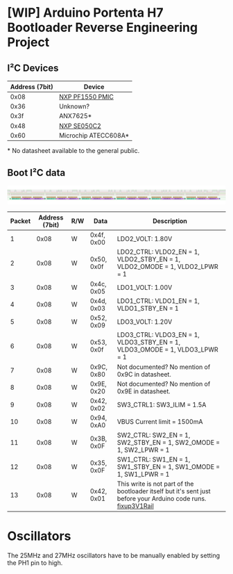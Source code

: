 # [WIP] Arduino Portenta H7 Bootloader Reverse Engineering Project

## I²C Devices

| Address (7bit) | Device |
| -------------- | ------ |
| 0x08           | [NXP PF1550 PMIC](https://www.nxp.com/docs/en/data-sheet/PF1550.pdf) |
| 0x36           | Unknown? |
| 0x3f           | ANX7625* |
| 0x48           | [NXP SE050C2](https://www.nxp.com/docs/en/data-sheet/SE050-DATASHEET.pdf) |
| 0x60           | Microchip ATECC608A* |

\* No datasheet available to the general public.

## Boot I²C data

![i2c boot pmic data](/images/boot_i2c_pmic.png)

| Packet | Address (7bit) | R/W | Data | Description |
| ------ | -------------- | --- | ---- | ----------- |
| 1      | 0x08           | W   | 0x4f, 0x00 | LDO2_VOLT: 1.80V |
| 2      | 0x08           | W   | 0x50, 0x0f | LDO2_CTRL: VLDO2_EN = 1, VLDO2_STBY_EN = 1, VLDO2_OMODE = 1, VLDO2_LPWR = 1 |
| 3      | 0x08           | W   | 0x4c, 0x05 | LDO1_VOLT: 1.00V |
| 4      | 0x08           | W   | 0x4d, 0x03 | LDO1_CTRL: VLDO1_EN = 1, VLDO1_STBY_EN = 1 |
| 5      | 0x08           | W   | 0x52, 0x09 | LDO3_VOLT: 1.20V |
| 6      | 0x08           | W   | 0x53, 0x0f | LDO3_CTRL: VLDO3_EN = 1, VLDO3_STBY_EN = 1, VLDO3_OMODE = 1, VLDO3_LPWR = 1 |
| 7      | 0x08           | W   | 0x9C, 0x80 | Not documented? No mention of 0x9C in datasheet. |
| 8      | 0x08           | W   | 0x9E, 0x20 | Not documented? No mention of 0x9E in datasheet. |
| 9      | 0x08           | W   | 0x42, 0x02 | SW3_CTRL1: SW3_ILIM = 1.5A |
| 10     | 0x08           | W   | 0x94, 0xA0 | VBUS Current limit = 1500mA |
| 11     | 0x08           | W   | 0x3B, 0x0F | SW2_CTRL: SW2_EN = 1, SW2_STBY_EN = 1, SW2_OMODE = 1, SW2_LPWR = 1 |
| 12     | 0x08           | W   | 0x35, 0x0F | SW1_CTRL: SW1_EN = 1, SW1_STBY_EN = 1, SW1_OMODE = 1, SW1_LPWR = 1 |
| 13     | 0x08           | W   | 0x42, 0x01 | This write is not part of the bootloader itself but it's sent just before your Arduino code runs. [fixup3V1Rail](https://github.com/arduino/ArduinoCore-mbed/blob/8d5510ad677ff84dcfbc0fe9626c9d1cb4329763/variants/PORTENTA_H7_M7/variant.cpp#L230) |

# Oscillators

The 25MHz and 27MHz oscillators have to be manually enabled by setting the PH1 pin to high.

